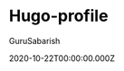 ---
title: Hugo-profile
github: https://github.com/gurusabarish/hugo-profile
demo: https://hugo-profile.netlify.app
author: GuruSabarish
date: 2020-10-22T00:00:00.000Z
ssg:
  - Hugo
cms:
  - NetlifyCMS
css:
  - Bootstrap
category:
  - Blog
  - Portfolio
description: The fastest Hugo theme for personal portfolio and blog.
draft: true
publish_date: '2020-08-16T07:19:04Z'
update_date: '2022-08-21T17:08:53Z'
github_star: 198
github_fork: 111
---